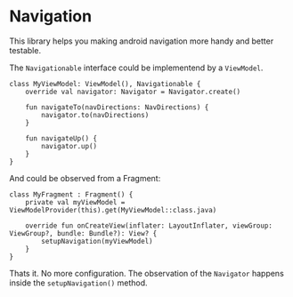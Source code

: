 # Navigation
This library helps you making android navigation more handy and better testable.

The `Navigationable` interface could be implementend by a `ViewModel`.
```
class MyViewModel: ViewModel(), Navigationable {
    override val navigator: Navigator = Navigator.create()

    fun navigateTo(navDirections: NavDirections) {
        navigator.to(navDirections)
    }
    
    fun navigateUp() {
        navigator.up()
    }
}
```

And could be observed from a Fragment:
```
class MyFragment : Fragment() {
    private val myViewModel = ViewModelProvider(this).get(MyViewModel::class.java)
    
    override fun onCreateView(inflater: LayoutInflater, viewGroup: ViewGroup?, bundle: Bundle?): View? {
        setupNavigation(myViewModel)
    }   
}
```

Thats it. No more configuration. The observation of the `Navigator` happens inside the `setupNavigation()` method.